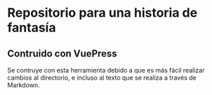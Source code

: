 # Repositorio para una historia de fantasía

## Contruido con VuePress

Se contruye con esta herramienta debido a que es más fácil realizar cambios al directorio, e incluso al texto que se realiza a través de Markdown.